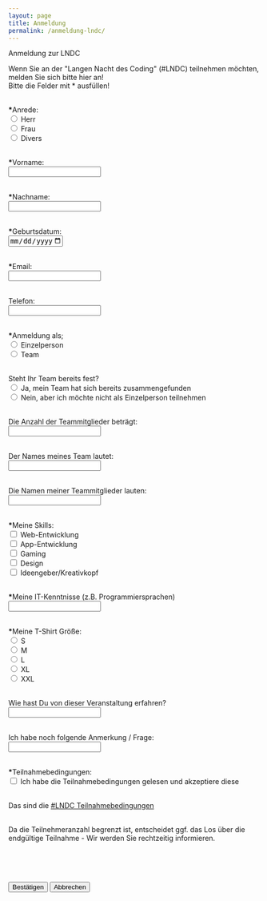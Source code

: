 ```yaml
---
layout: page
title: Anmeldung
permalink: /anmeldung-lndc/
---
```


<form name="anmeldung" id="anmeldung" enctype="text/plain" action="https://docs.google.com/forms/d/e/1FAIpQLSdyiNRnL93or7idZUQO-IMfa__e5aqE-XeaAOhKREpDVARBOQ/formResponse?" target="hidden_iframe" onsubmit="submitted=true;">

 <script src="/anmeldung-LNDC.md"></script>
 <script type="text/javascript">var submitted=false;</script>
 <script>
     function onSubmit(token) {
       document.getElementById("demo-form").submit();
        }
 <script type="submit/javascript">
        $('#anmeldung').on('submit', function(e) {
        $('#anmeldung *').fadeOut(2000);
        $('#anmeldung').prepend('Your submission has been processed...');
        });
    </script>

 <script src="https://www.google.com/recaptcha/api.js" async defer></script>
 <script>
   function onSubmit(token) {
     document.getElementById("demo-form").submit();
   }
 </script>

 Anmeldung zur LNDC 


 Wenn Sie an der "Langen Nacht des Coding" (#LNDC) teilnehmen möchten, melden Sie sich bitte hier an! 
 <br>
 Bitte die Felder mit * ausfüllen!
 <br>
 <br>

 <b>*</b>Anrede: <br> 
    <input type="radio" name="entry.969724735" id="entry.969724735" value="Herr"> <label for="a1">Herr</label> <br>
    <input type="radio" name="entry.969724735" id="entry.969724735" value="Frau"> <label for="a2">Frau</label> <br>
    <input type="radio" name="entry.969724735" id="entry.969724735" value="Divers"> <label for="a3">Divers</label> <br>
 <br>

 <b>*</b>Vorname: <br> 
    <input type="text" name="entry.1618301866" maxlength="15" id="entry.1618301866"> <br> <br>

 <b>*</b>Nachname: <br>
    <input type="text" name="entry.970278938" maxlength="15" id="entry.970278938"> <br> <br>


 <b>*</b>Geburtsdatum: <br>
    <input type="date" id="entry.1872207406" name="entry.1872207406" value="" min="1950-01-01" max="2020-12-31"> <br> <br>


 <b>*</b>Email: <br>
    <input type="email" id="entry.964637270" name="entry.964637270"> <br> <br>


 Telefon: <br>
    <input type="text" id="entry.565847182" name="entry.565847182" pattern="[0-9]{13,15}"> <br><br>


 <b>*</b>Anmeldung als; <br>
    <input type="radio" name="entry.145316040" id="entry.145316040" value="Einzelperson" > 
        <label for="an1">Einzelperson</label> <br>
    <input type="radio" name="entry.145316040" id="entry.145316040" value="Team" > 
        <label for="an2">Team</label> <br> <br>

 Steht Ihr Team bereits fest? <br>
    <input type="radio" name="entry.382071262" id="entry.382071262" value="Ja, mein Team hat sich bereits zusammengefunden" >       <label for="tf1">Ja, mein Team hat sich bereits zusammengefunden</label> <br>
    <input type="radio" name="entry.382071262" id="entry.382071262" value="Nein, aber ich möchte nicht als Einzelperson teilnehmen" > 
        <label for="tf2">Nein, aber ich möchte nicht als Einzelperson teilnehmen</label> <br> <br>

 Die Anzahl der Teammitglieder beträgt: <br>
    <input type="text" id="entry.294750776" name="entry.294750776" pattern="[0-9]{1,2}"> <br> <br>

 Der Names meines Team lautet: <br>
    <input type="text" name="entry.557936225" maxlength="20" id="entry.557936225"> <br> <br>

 Die Namen meiner Teammitglieder lauten: <br>
    <input type="text" name="entry.1472105616" maxlength="100" id="entry.1472105616"> <br> <br>

 <b>*</b>Meine Skills: <br>
    <input type="checkbox" name="entry.904944376" id="entry.904944376" value="Web-Entwicklung" > 
        <label for="s1">Web-Entwicklung</label> <br>
    <input type="checkbox" name="entry.904944376" id="entry.904944376" value="App-Entwicklung" > 
        <label for="s2">App-Entwicklung</label> <br>
    <input type="checkbox" name="entry.904944376" id="entry.904944376" value="Gaming" > 
        <label for="s3">Gaming</label> <br>
    <input type="checkbox" name="entry.904944376" id="entry.904944376" value="Design" > 
        <label for="s4">Design</label> <br>
    <input type="checkbox" name="entry.904944376" id="entry.904944376" value="Ideengeber/Kreativkopf" > 
        <label for="s5">Ideengeber/Kreativkopf</label> <br> <br>
 
 <b>*</b>Meine IT-Kenntnisse (z.B. Programmiersprachen) <br>
    <input type="text" name="entry.1736915136" maxlength="100" id="entry.1736915136"> <br> <br>

 <b>*</b>Meine T-Shirt Größe: <br>
    <input type="radio" name="entry.323133557" id="entry.323133557" value="S" > <label for="entry.323133557">S</label> <br>
    <input type="radio" name="entry.323133557" id="entry.323133557" value="M" > <label for="entry.323133557">M</label> <br>
    <input type="radio" name="entry.323133557" id="entry.323133557" value="L" > <label for="entry.323133557">L</label> <br>
    <input type="radio" name="entry.323133557" id="entry.323133557" value="XL" > <label for="entry.323133557">XL</label> <br>
    <input type="radio" name="entry.323133557" id="entry.323133557" value="XXL" > <label for="entry.323133557">XXL</label>
    <br> <br>
 
 Wie hast Du von dieser Veranstaltung erfahren? <br>
    <input type="text" name="entry.503557016" maxlength="50" id="entry.503557016"> <br> <br>

 Ich habe noch folgende Anmerkung / Frage: <br>
    <input type="text" name="entry.1476825125" maxlength="100" id="entry.1476825125"> <br> <br>

 <b>*</b>Teilnahmebedingungen: <br>
    <input type="checkbox" name="entry.827533868" value="Ich habe die Teilnahmebedingungen gelesen und akzeptiere diese" id="entry.827533868"> <label for="entry.827533868">Ich habe die Teilnahmebedingungen gelesen und akzeptiere diese</label> <br> <br>

 Das sind die <a href="https://pppohl.github.io/Teilnahmebedingungen/">#LNDC Teilnahmebedingungen</a> <br>
 <br>

 Da die Teilnehmeranzahl begrenzt ist, entscheidet ggf. das Los über die endgültige Teilnahme - Wir werden Sie rechtzeitig informieren. 

 <br>
 <br>
 
   <div class="g-recaptcha" data-sitekey="6LceLbEZAAAAACl-74c47sMCRnRpuNJekPplYbcB"></div>
   <br/>

   <button type="submit" value ="Submit">Bestätigen</button>
   <button type="reset" value ="Reset">Abbrechen</button>

<script type="text/javascript">
      var elem = document.getElementById("anmeldung");
      elem.addEventListener("submit", Bestätigen);
      function Bestätigen() {
        confirm("Wollen sie wirklich abschicken?")
      }
    </script>

 <script>
   function onSubmit(token) {
     document.getElementById("demo-form").submit();
   }
 </script>


</form>

<iframe name="hidden_iframe" id="hidden_iframe" style="display:none;" onload="if(submitted) {}"></iframe>
    